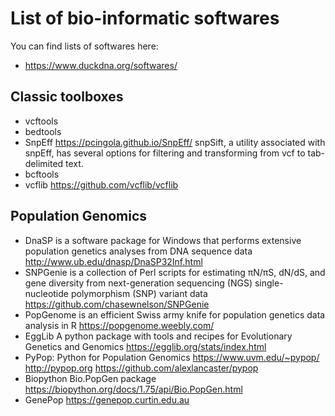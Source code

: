 # List of bio-informatic softwares

You can find lists of softwares here:
* https://www.duckdna.org/softwares/

## Classic toolboxes

* vcftools
* bedtools
* SnpEff https://pcingola.github.io/SnpEff/ snpSift, a utility associated with snpEff, has several options for filtering and transforming from vcf to tab-delimited text.
* bcftools
* vcflib https://github.com/vcflib/vcflib


## Population Genomics

* DnaSP is a software package for Windows that performs extensive population genetics analyses from DNA sequence data http://www.ub.edu/dnasp/DnaSP32Inf.html
* SNPGenie is a collection of Perl scripts for estimating πN/πS, dN/dS, and gene diversity from next-generation sequencing (NGS) single-nucleotide polymorphism (SNP) variant data https://github.com/chasewnelson/SNPGenie
* PopGenome is an efficient Swiss army knife for population genetics data analysis in R https://popgenome.weebly.com/
* EggLib A python package with tools and recipes for Evolutionary Genetics and Genomics https://egglib.org/stats/index.html
* PyPop: Python for Population Genomics https://www.uvm.edu/~pypop/ http://pypop.org https://github.com/alexlancaster/pypop
* Biopython Bio.PopGen package https://biopython.org/docs/1.75/api/Bio.PopGen.html
* GenePop https://genepop.curtin.edu.au
